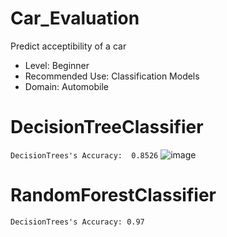 # Car_Evaluation
Predict acceptibility of a car

- Level: Beginner 
- Recommended Use: Classification Models
- Domain: Automobile

# DecisionTreeClassifier
`DecisionTrees's Accuracy:  0.8526`
![image](https://user-images.githubusercontent.com/97735053/175822767-4f2213c2-c238-4506-9246-67f89fef6314.png)

# RandomForestClassifier
`DecisionTrees's Accuracy: 0.97`
